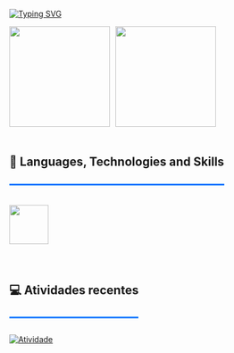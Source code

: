 [![Typing SVG](https://readme-typing-svg.herokuapp.com/?color=1E90FF&size=35&center=true&vCenter=true&width=1000&lines=Hello,+My+name+is+João+Pedro;I'm+16+years+old;I+am+from+Joinville,+SC;I'm+studying+at+IFC-Araquari;I'm+a+Web+Developer+and+Programmer+in+training;Be+Welcome!+:%29)](https://git.io/typing-svg)

<div align="center">
  <div style="display: flex; flex-direction: row; gap: 10px; align-items: center; justify-content: flex-center;">
    <a href="https://github.com/joaosantos86">
      <img height="180" src="https://github-readme-stats.vercel.app/api?username=joaosantos86&show_icons=true&bg_color=30,0f0c29,302b63,24243e&title_color=fff&text_color=fff&icon_color=00e5ff&hide_border=true"/>
    </a>
    <a href="https://github.com/joaosantos86">
      <img height="180" src="https://github-readme-stats.vercel.app/api/top-langs/?username=joaosantos86&layout=donut&bg_color=141424&title_color=00e5ff&text_color=fff&hide_border=true"/>
    </a>
  </div>
</div>

<h2 align="center" style="
  display: inline-block;
  border-bottom: 3px solid #0078ff;
  padding-bottom: 6px;
  margin-bottom: 15px;
">

  
📘 Languages, Technologies and Skills
</h2>

<!-- ÍCONES ALINHADOS À ESQUERDA -->
<div align="center">
  <div style="
    display: flex;
    justify-content: flex-start;
    align-items: center;
    flex-wrap: wrap;
    gap: 15px;
    margin-top: 10px;
  ">
<div style="
  display: flex;
  justify-content: center;
  align-items: center;
  flex-wrap: wrap;
  gap: 10px;
  margin-top: 10px;
">
<img src="https://skillicons.dev/icons?i=js,html,css" height="70" -m-px />

</div>


  </div>
</div>

<br clear="both">


<h2 align="center" style="
  display: inline-block;
  border-bottom: 3px solid #0078ff;
  padding-bottom: 6px;
  margin-bottom: 15px;
">

  
💻 Atividades recentes
</h2>

[![Atividade](https://github-readme-activity-graph.vercel.app/graph?username=joaosantos86&bg_color=141424&color=00e5ff&line=4fc3f7&point=ffffff&area=true&hide_border=true)](https://github.com/joaosantos86)


